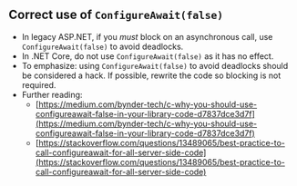 ## Correct use of `ConfigureAwait(false)`

- In legacy ASP.NET, if you _must_ block on an asynchronous call, use `ConfigureAwait(false)` to avoid deadlocks.
- In .NET Core, do not use `ConfigureAwait(false)` as it has no effect.
- To emphasize: using `ConfigureAwait(false)` to avoid deadlocks should be considered a hack. If possible, rewrite the code so blocking is not required.
- Further reading:
  - [https://medium.com/bynder-tech/c-why-you-should-use-configureawait-false-in-your-library-code-d7837dce3d7f](https://medium.com/bynder-tech/c-why-you-should-use-configureawait-false-in-your-library-code-d7837dce3d7f)
  - [https://stackoverflow.com/questions/13489065/best-practice-to-call-configureawait-for-all-server-side-code](https://stackoverflow.com/questions/13489065/best-practice-to-call-configureawait-for-all-server-side-code)